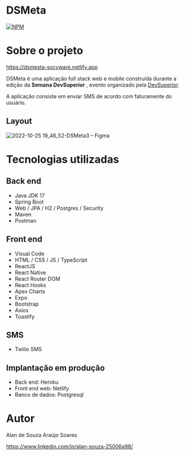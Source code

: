 # DSMeta
[![NPM](https://img.shields.io/npm/l/react)](https://github.com/Socyware/dsmovie/blob/main/LICENSE) 

# Sobre o projeto

https://dsmesta-socyware.netlify.app

DSMeta é uma aplicação full stack web e mobile construída durante a edição da **Semana DevSuperior** , evento organizado pela [DevSuperior](https://devsuperior.com "Site da DevSuperior").

A aplicação consiste em enviar SMS de acordo com faturamente do usuário.


## Layout 
![2022-10-25 19_46_52-DSMeta3 – Figma](https://user-images.githubusercontent.com/62446022/197896761-4c410558-f602-4c70-b876-130c7cb9deba.png)


# Tecnologias utilizadas
## Back end
- Java JDK 17
- Spring Boot
- Web / JPA / H2 / Postgres / Security
- Maven
- Postman
## Front end
- Visual Code
- HTML / CSS / JS / TypeScript
- ReactJS
- React Native
- React Router DOM
- React Hooks 
- Apex Charts
- Expo
- Bootstrap
- Axios
- Toastify
## SMS
- Twilio SMS
## Implantação em produção
- Back end: Heroku
- Front end web: Netlify
- Banco de dados: Postgresql

# Autor

Alan de Souza Araújo Soares

https://www.linkedin.com/in/alan-souza-25006a98/
